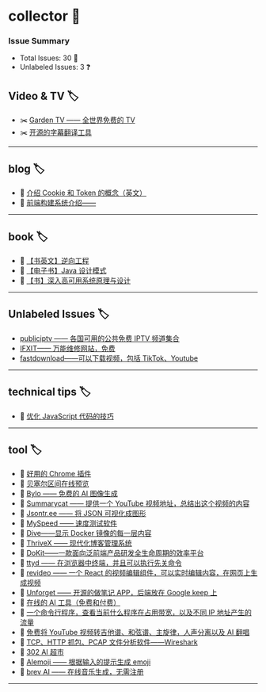 # collector 📖
### Issue Summary
- Total Issues: 30 📝
- Unlabeled Issues: 3 ❓

## Video & TV 🏷️
- ✂️ [Garden TV ——  全世界免费的 TV](https://github.com/dengaye/collector/issues/39)
- ✂️ [开源的字幕翻译工具](https://github.com/dengaye/collector/issues/38)

---

## blog 🏷️
- 🎃 [介绍 Cookie 和 Token 的概念（英文）](https://github.com/dengaye/collector/issues/15)
- 🎃 [前端构建系统介绍——](https://github.com/dengaye/collector/issues/13)

---

## book 🏷️
- 🛀 [【书英文】逆向工程](https://github.com/dengaye/collector/issues/37)
- 🛀 [【电子书】Java 设计模式](https://github.com/dengaye/collector/issues/36)
- 🛀 [【书】深入高可用系统原理与设计](https://github.com/dengaye/collector/issues/31)

---

## Unlabeled Issues 🏷️
-  [publiciptv —— 各国可用的公共免费 IPTV 频道集合](https://github.com/dengaye/collector/issues/35)
-  [IFXIT—— 万能维修网站，免费](https://github.com/dengaye/collector/issues/34)
-  [fastdownload——可以下载视频，包括 TikTok、Youtube](https://github.com/dengaye/collector/issues/10)

---

## technical tips 🏷️
- 🍁 [优化 JavaScript 代码的技巧 ](https://github.com/dengaye/collector/issues/23)

---

## tool 🏷️
- 👻 [好用的 Chrome 插件](https://github.com/dengaye/collector/issues/33)
- 👻 [贝塞尔区间在线预览](https://github.com/dengaye/collector/issues/32)
- 👻 [Bylo —— 免费的 AI 图像生成](https://github.com/dengaye/collector/issues/30)
- 👻 [Summarycat —— 提供一个 YouTube 视频地址，总结出这个视频的内容](https://github.com/dengaye/collector/issues/29)
- 👻 [Jsontr.ee —— 将 JSON 可视化成图形](https://github.com/dengaye/collector/issues/28)
- 👻 [MySpeed —— 速度测试软件](https://github.com/dengaye/collector/issues/27)
- 👻 [Dive——显示 Docker 镜像的每一层内容](https://github.com/dengaye/collector/issues/26)
- 👻 [ThriveX —— 现代化博客管理系统](https://github.com/dengaye/collector/issues/25)
- 👻 [DoKit——一款面向泛前端产品研发全生命周期的效率平台](https://github.com/dengaye/collector/issues/24)
- 👻 [ttyd —— 在浏览器中终端，并且可以执行先关命令](https://github.com/dengaye/collector/issues/22)
- 👻 [revideo —— 一个 React 的视频编辑组件，可以实时编辑内容，在网页上生成视频](https://github.com/dengaye/collector/issues/21)
- 👻 [Unforget —— 开源的做笔记 APP，后端放在 Google keep 上](https://github.com/dengaye/collector/issues/20)
- 👻 [在线的 AI 工具（免费和付费）](https://github.com/dengaye/collector/issues/19)
- 👻 [一个命令行程序，查看当前什么程序在占用带宽，以及不同 IP 地址产生的流量](https://github.com/dengaye/collector/issues/18)
- 👻 [免费将 YouTube 视频转吉他谱、和弦谱、主旋律，人声分离以及 AI 翻唱](https://github.com/dengaye/collector/issues/17)
- 👻 [TCP、HTTP 抓包、PCAP 文件分析软件——Wireshark](https://github.com/dengaye/collector/issues/16)
- 👻 [302 AI 超市](https://github.com/dengaye/collector/issues/14)
- 👻 [AIemoji —— 根据输入的提示生成 emoji](https://github.com/dengaye/collector/issues/12)
- 👻 [brev AI —— 在线音乐生成，无需注册](https://github.com/dengaye/collector/issues/11)

---

